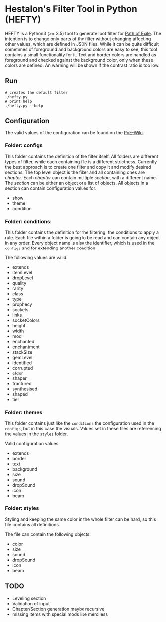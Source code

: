 # Hestalon's Filter Tool in Python (HEFTY)
HEFTY is a Python3 (>= 3.5) tool to generate loot filter for [Path of Exile](https://www.pathofexile.com).
The intention is to change only parts of the filter without changing affecting other values, which are defined in JSON files.
While it can be quite difficult sometimes of foreground and background colors are easy to see, this tool contains a small functionality for it.
Text and border colors are handled as foreground and checked against the background color, only when these colors are defined.
An warning will be shown if the contrast ratio is too low.

## Run

```text
# creates the default filter
./hefty.py
# print help
./hefty.py --help
```

## Configuration
The valid values of the configuration can be found on the [PoE-Wiki](https://pathofexile.gamepedia.com/Item_filter).

### Folder: configs
This folder contains the definition of the filter itself. All folders are different types of filter, while each containing file is a different strictness.
Currently the best approach is to create one filter and copy it and modify desired sections.
The top level object is the filter and all containing ones are *chapter*. Each *chapter* can contain multiple *section*, with a different name.
The *section* can be either an object or a list of objects. All objects in a section can contain configuration values for:
* show
* theme
* condition 

### Folder: conditions:
This folder contains the definition for the filtering, the conditions to apply a rule.
Each file within a folder is going to be read and can contain any object in any order.
Every object name is also the identifier, which is used in the `configs` and for extending another condition.

The following values are valid:
* extends
* itemLevel
* dropLevel
* quality
* rarity
* class
* type
* prophecy
* sockets
* links
* socketColors
* height
* width
* mod
* enchanted
* enchantment
* stackSize
* gemLevel
* identified
* corrupted
* elder
* shaper
* fractured
* synthesised
* shaped
* tier

### Folder: themes
This folder contains just like the `conditions` the configuration used in the `configs`, but in this case the visuals.
Values set in these files are referencing the values in the `styles` folder.

Valid configuration values:
* extends
* border
* text
* background
* size
* sound
* dropSound
* icon
* beam

### Folder: styles
Styling and keeping the same color in the whole filter can be hard, so this file contains all definitions.

The file can contain the following objects:
* color
* size
* sound
* dropSound
* icon
* beam 


## TODO
* Leveling section
* Validation of input
* Chapter/Section generation maybe recursive
* missing items with special mods like merciless 
